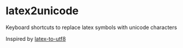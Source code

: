 # latex2unicode
Keyboard shortcuts to replace latex symbols with unicode characters

Inspired by [latex-to-utf8](https://github.com/jmwoll/latex-to-utf8)
